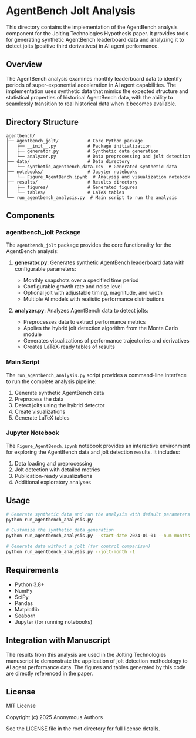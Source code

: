 # AgentBench Jolt Analysis

This directory contains the implementation of the AgentBench analysis component for the Jolting Technologies Hypothesis paper. It provides tools for generating synthetic AgentBench leaderboard data and analyzing it to detect jolts (positive third derivatives) in AI agent performance.

## Overview

The AgentBench analysis examines monthly leaderboard data to identify periods of super-exponential acceleration in AI agent capabilities. The implementation uses synthetic data that mimics the expected structure and statistical properties of historical AgentBench data, with the ability to seamlessly transition to real historical data when it becomes available.

## Directory Structure

```
agentbench/
├── agentbench_jolt/           # Core Python package
│   ├── __init__.py            # Package initialization
│   ├── generator.py           # Synthetic data generation
│   └── analyzer.py            # Data preprocessing and jolt detection
├── data/                      # Data directory
│   └── synthetic_agentbench_data.csv  # Generated synthetic data
├── notebooks/                 # Jupyter notebooks
│   └── Figure_AgentBench.ipynb  # Analysis and visualization notebook
├── results/                   # Results directory
│   ├── figures/               # Generated figures
│   └── tables/                # LaTeX tables
└── run_agentbench_analysis.py  # Main script to run the analysis
```

## Components

### agentbench_jolt Package

The `agentbench_jolt` package provides the core functionality for the AgentBench analysis:

1. **generator.py**: Generates synthetic AgentBench leaderboard data with configurable parameters:
   - Monthly snapshots over a specified time period
   - Configurable growth rate and noise level
   - Optional jolt with adjustable timing, magnitude, and width
   - Multiple AI models with realistic performance distributions

2. **analyzer.py**: Analyzes AgentBench data to detect jolts:
   - Preprocesses data to extract performance metrics
   - Applies the hybrid jolt detection algorithm from the Monte Carlo module
   - Generates visualizations of performance trajectories and derivatives
   - Creates LaTeX-ready tables of results

### Main Script

The `run_agentbench_analysis.py` script provides a command-line interface to run the complete analysis pipeline:
1. Generate synthetic AgentBench data
2. Preprocess the data
3. Detect jolts using the hybrid detector
4. Create visualizations
5. Generate LaTeX tables

### Jupyter Notebook

The `Figure_AgentBench.ipynb` notebook provides an interactive environment for exploring the AgentBench data and jolt detection results. It includes:
1. Data loading and preprocessing
2. Jolt detection with detailed metrics
3. Publication-ready visualizations
4. Additional exploratory analyses

## Usage

```bash
# Generate synthetic data and run the analysis with default parameters
python run_agentbench_analysis.py

# Customize the synthetic data generation
python run_agentbench_analysis.py --start-date 2024-01-01 --num-months 18 --jolt-month 9 --jolt-magnitude 15.0 --noise-std 1.5

# Generate data without a jolt (for control comparison)
python run_agentbench_analysis.py --jolt-month -1
```

## Requirements

- Python 3.8+
- NumPy
- SciPy
- Pandas
- Matplotlib
- Seaborn
- Jupyter (for running notebooks)

## Integration with Manuscript

The results from this analysis are used in the Jolting Technologies manuscript to demonstrate the application of jolt detection methodology to AI agent performance data. The figures and tables generated by this code are directly referenced in the paper.

## License

MIT License

Copyright (c) 2025 Anonymous Authors

See the LICENSE file in the root directory for full license details.
